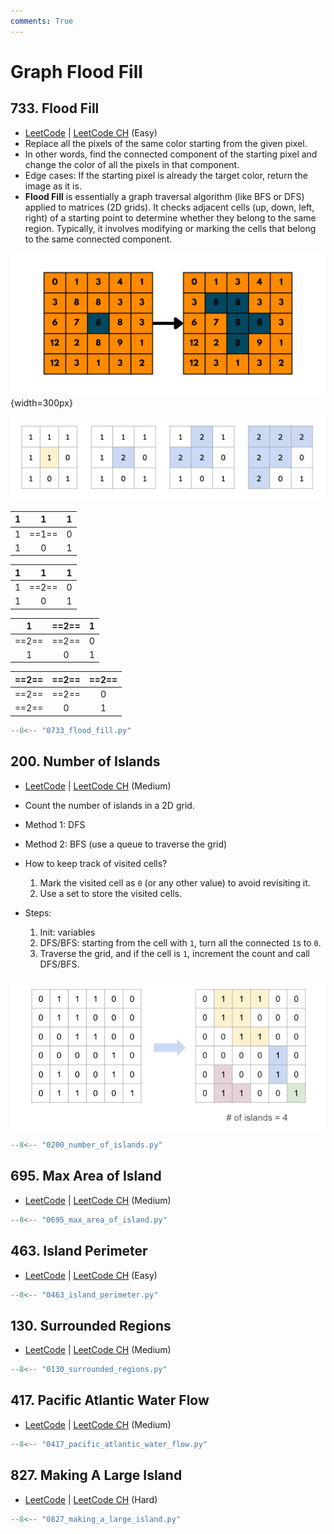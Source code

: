 ```yaml
---
comments: True
---
```


# Graph Flood Fill

## 733. Flood Fill

-   [LeetCode](https://leetcode.com/problems/flood-fill/) | [LeetCode CH](https://leetcode.cn/problems/flood-fill/) (Easy)
-   Replace all the pixels of the same color starting from the given pixel.
-   In other words, find the connected component of the starting pixel and change the color of all the pixels in that component.
-   Edge cases: If the starting pixel is already the target color, return the image as it is.
-   **Flood Fill** is essentially a graph traversal algorithm (like BFS or DFS) applied to matrices (2D grids).
    It checks adjacent cells (up, down, left, right) of a starting point to determine whether they belong to the same region.
    Typically, it involves modifying or marking the cells that belong to the same connected component.

![flood_fill](../assets/flood_fill_example.png){width=300px}

![733](../assets/0733.jpg)

|  1  |   1   |  1  |
| :-: | :---: | :-: |
|  1  | ==1== |  0  |
|  1  |   0   |  1  |

|  1  |   1   |  1  |
| :-: | :---: | :-: |
|  1  | ==2== |  0  |
|  1  |   0   |  1  |

|   1   | ==2== |  1  |
| :---: | :---: | :-: |
| ==2== | ==2== |  0  |
|   1   |   0   |  1  |

| ==2== | ==2== | ==2== |
| :---: | :---: | :---: |
| ==2== | ==2== |   0   |
| ==2== |   0   |   1   |

```python
--8<-- "0733_flood_fill.py"
```

## 200. Number of Islands

-   [LeetCode](https://leetcode.com/problems/number-of-islands/) | [LeetCode CH](https://leetcode.cn/problems/number-of-islands/) (Medium)
-   Count the number of islands in a 2D grid.
-   Method 1: DFS
-   Method 2: BFS (use a queue to traverse the grid)

-   How to keep track of visited cells?

    1. Mark the visited cell as `0` (or any other value) to avoid revisiting it.
    2. Use a set to store the visited cells.

-   Steps:
    1. Init: variables
    2. DFS/BFS: starting from the cell with `1`, turn all the connected `1`s to `0`.
    3. Traverse the grid, and if the cell is `1`, increment the count and call DFS/BFS.

![0200](../assets/0200.jpg)

```python
--8<-- "0200_number_of_islands.py"
```

## 695. Max Area of Island

-   [LeetCode](https://leetcode.com/problems/max-area-of-island/) | [LeetCode CH](https://leetcode.cn/problems/max-area-of-island/) (Medium)

```python
--8<-- "0695_max_area_of_island.py"
```

## 463. Island Perimeter

-   [LeetCode](https://leetcode.com/problems/island-perimeter/) | [LeetCode CH](https://leetcode.cn/problems/island-perimeter/) (Easy)

```python
--8<-- "0463_island_perimeter.py"
```

## 130. Surrounded Regions

-   [LeetCode](https://leetcode.com/problems/surrounded-regions/) | [LeetCode CH](https://leetcode.cn/problems/surrounded-regions/) (Medium)

```python
--8<-- "0130_surrounded_regions.py"
```

## 417. Pacific Atlantic Water Flow

-   [LeetCode](https://leetcode.com/problems/pacific-atlantic-water-flow/) | [LeetCode CH](https://leetcode.cn/problems/pacific-atlantic-water-flow/) (Medium)

```python
--8<-- "0417_pacific_atlantic_water_flow.py"
```

## 827. Making A Large Island

-   [LeetCode](https://leetcode.com/problems/making-a-large-island/) | [LeetCode CH](https://leetcode.cn/problems/making-a-large-island/) (Hard)

```python
--8<-- "0827_making_a_large_island.py"
```
